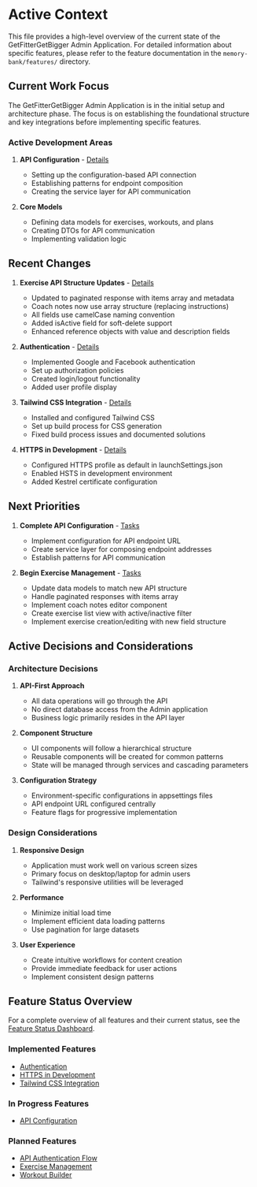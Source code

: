 # Active Context

This file provides a high-level overview of the current state of the GetFitterGetBigger Admin Application. For detailed information about specific features, please refer to the feature documentation in the `memory-bank/features/` directory.

## Current Work Focus

The GetFitterGetBigger Admin Application is in the initial setup and architecture phase. The focus is on establishing the foundational structure and key integrations before implementing specific features.

### Active Development Areas

1. **API Configuration** - [Details](/memory-bank/features/api-configuration/overview.md)
   - Setting up the configuration-based API connection
   - Establishing patterns for endpoint composition
   - Creating the service layer for API communication

2. **Core Models**
   - Defining data models for exercises, workouts, and plans
   - Creating DTOs for API communication
   - Implementing validation logic

## Recent Changes

1. **Exercise API Structure Updates** - [Details](/memory-bank/api-exercise-structure-reference.md)
   - Updated to paginated response with items array and metadata
   - Coach notes now use array structure (replacing instructions)
   - All fields use camelCase naming convention
   - Added isActive field for soft-delete support
   - Enhanced reference objects with value and description fields

2. **Authentication** - [Details](/memory-bank/features/authentication/overview.md)
   - Implemented Google and Facebook authentication
   - Set up authorization policies
   - Created login/logout functionality
   - Added user profile display

3. **Tailwind CSS Integration** - [Details](/memory-bank/features/tailwind-css/overview.md)
   - Installed and configured Tailwind CSS
   - Set up build process for CSS generation
   - Fixed build process issues and documented solutions

4. **HTTPS in Development** - [Details](/memory-bank/features/https-development/overview.md)
   - Configured HTTPS profile as default in launchSettings.json
   - Enabled HSTS in development environment
   - Added Kestrel certificate configuration

## Next Priorities

1. **Complete API Configuration** - [Tasks](/memory-bank/features/api-configuration/tasks.md)
   - Implement configuration for API endpoint URL
   - Create service layer for composing endpoint addresses
   - Establish patterns for API communication

2. **Begin Exercise Management** - [Tasks](/memory-bank/features/exercise-management/tasks.md)
   - Update data models to match new API structure
   - Handle paginated responses with items array
   - Implement coach notes editor component
   - Create exercise list view with active/inactive filter
   - Implement exercise creation/editing with new field structure

## Active Decisions and Considerations

### Architecture Decisions

1. **API-First Approach**
   - All data operations will go through the API
   - No direct database access from the Admin application
   - Business logic primarily resides in the API layer

2. **Component Structure**
   - UI components will follow a hierarchical structure
   - Reusable components will be created for common patterns
   - State will be managed through services and cascading parameters

3. **Configuration Strategy**
   - Environment-specific configurations in appsettings files
   - API endpoint URL configured centrally
   - Feature flags for progressive implementation

### Design Considerations

1. **Responsive Design**
   - Application must work well on various screen sizes
   - Primary focus on desktop/laptop for admin users
   - Tailwind's responsive utilities will be leveraged

2. **Performance**
   - Minimize initial load time
   - Implement efficient data loading patterns
   - Use pagination for large datasets

3. **User Experience**
   - Create intuitive workflows for content creation
   - Provide immediate feedback for user actions
   - Implement consistent design patterns

## Feature Status Overview

For a complete overview of all features and their current status, see the [Feature Status Dashboard](/memory-bank/features/feature-status.md).

### Implemented Features
- [Authentication](/memory-bank/features/authentication/overview.md)
- [HTTPS in Development](/memory-bank/features/https-development/overview.md)
- [Tailwind CSS Integration](/memory-bank/features/tailwind-css/overview.md)

### In Progress Features
- [API Configuration](/memory-bank/features/api-configuration/overview.md)

### Planned Features
- [API Authentication Flow](/memory-bank/features/api-authentication-flow.md)
- [Exercise Management](/memory-bank/features/exercise-management/overview.md)
- [Workout Builder](/memory-bank/features/workout-builder/overview.md)

